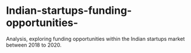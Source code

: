 # Indian-startups-funding-opportunities-
Analysis, exploring funding opportunities within the Indian startups market between 2018 to 2020.
